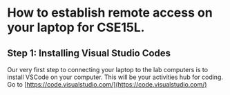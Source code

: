 # How to establish remote access on your laptop for CSE15L.
## Step 1: Installing Visual Studio Codes
Our very first step to connecting your laptop to the lab computers is to install VSCode on your computer. This will be your activities hub for coding. 
Go to [https://code.visualstudio.com/](https://code.visualstudio.com/)
